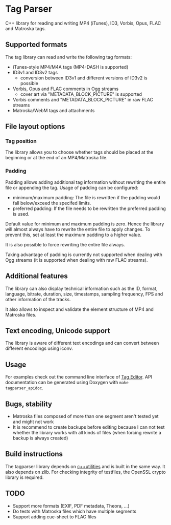 # Tag Parser
C++ library for reading and writing MP4 (iTunes), ID3, Vorbis, Opus, FLAC and Matroska tags.

## Supported formats
The tag library can read and write the following tag formats:
- iTunes-style MP4/M4A tags (MP4-DASH is supported)
- ID3v1 and ID3v2 tags
  - conversion between ID3v1 and different versions of ID3v2 is possible
- Vorbis, Opus and FLAC comments in Ogg streams
  - cover art via "METADATA_BLOCK_PICTURE" is supported
- Vorbis comments and "METADATA_BLOCK_PICTURE" in raw FLAC streams
- Matroska/WebM tags and attachments

## File layout options
### Tag position
The library allows you to choose whether tags should be placed at the beginning or at
the end of an MP4/Matroska file.

### Padding
Padding allows adding additional tag information without rewriting the entire file
or appending the tag. Usage of padding can be configured:
- minimum/maximum padding: The file is rewritten if the padding would fall below/exceed the specifed limits.
- preferred padding: If the file needs to be rewritten the preferred padding is used.

Default value for minimum and maximum padding is zero. Hence the library will almost always have to rewrite
the entire file to apply changes. To prevent this, set at least the maximum padding to a higher value.

It is also possible to force rewriting the entire file always.

Taking advantage of padding is currently not supported when dealing with Ogg streams (it is supported when dealing with raw FLAC streams).

## Additional features
The library can also display technical information such as the ID, format, language, bitrate,
duration, size, timestamps, sampling frequency, FPS and other information of the tracks.

It also allows to inspect and validate the element structure of MP4 and Matroska files.

## Text encoding, Unicode support
The library is aware of different text encodings and can convert between different encodings using iconv.

## Usage
For examples check out the command line interface of [Tag Editor](https://github.com/Martchus/tageditor).
API documentation can be generated using Doxygen with `make tagparser_apidoc`.

## Bugs, stability
- Matroska files composed of more than one segment aren't tested yet and might not work
- It is recommend to create backups before editing because I can not test whether the library
  works with all kinds of files (when forcing rewrite a backup is always created)

## Build instructions
The tagparser library depends on [c++utilities](https://github.com/Martchus/cpp-utilities) and is built
in the same way.
It also depends on zlib. For checking integrity of testfiles, the OpenSSL crypto
library is required.

## TODO
- Support more formats (EXIF, PDF metadata, Theora, ...)
- Do tests with Matroska files which have multiple segments
- Support adding cue-sheet to FLAC files
